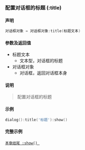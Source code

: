 ### 配置对话框的标题 \(**:title**\)


#### 声明
```lua
对话框对象 = 对话框对象:title(标题文本)
```


#### 参数及返回值
- 标题文本
    - 文本型，对话框的标题
- 对话框对象
    - 对话框，返回对话框本身


#### 说明
> 配置对话框的标题  


#### 示例  
```lua
dialog():title('标题'):show()
```


#### 完整示例
[`本章结尾 :show() `](/Handbook/dialog/_show.md)  

